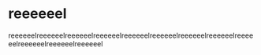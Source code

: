 # reeeeeel
reeeeeelreeeeeelreeeeeelreeeeeelreeeeeelreeeeeelreeeeeelreeeeeelreeeeeelreeeeeelreeeeeelreeeeeel
